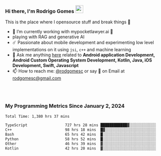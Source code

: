 
### Hi there, I'm Rodrigo Gomes <img src="https://media.giphy.com/media/hvRJCLFzcasrR4ia7z/giphy.gif" width="25px">
This is the place where I opensource stuff and break things 🤣
- 🔭 I’m currently working with mypocketlawyer.ai 💜
- playing with RAG and generative AI
- ☄️ Passionate about mobile development and experimenting low level implementations on it using `jsi`, `c++` and machine learning
- 💬 Ask me anything [here](https://github.com/rodgomesc/rodgomesc/issues) related to <b>Android application Development, Android Custom Operating System Development, Kotlin, Java, iOS Development, Swift, Javascript</b>
- 📫 How to reach me: [@rodgomesc][linkedin] or say 👋 on Email at [rodgomesc@gmail.com](mailto:rodgomesc@gmail.com)


<br/>

<!-- 
<picture>
  <img src="/github-metrics.svg" alt="Metrics">
</picture>
-->

</br>

### My Programming Metrics Since January 2, 2024 


<!--START_SECTION:waka-->

```txt
Total Time: 1,380 hrs 37 mins

TypeScript                 727 hrs 28 mins ████████████▓░░░░░░░░░░░░   50.97 %
C++                        98 hrs 18 mins  █▓░░░░░░░░░░░░░░░░░░░░░░░   06.89 %
Bash                       65 hrs 42 mins  █░░░░░░░░░░░░░░░░░░░░░░░░   04.60 %
Python                     58 hrs 52 mins  █░░░░░░░░░░░░░░░░░░░░░░░░   04.12 %
Other                      46 hrs 39 mins  ▓░░░░░░░░░░░░░░░░░░░░░░░░   03.27 %
Kotlin                     42 hrs 20 mins  ▓░░░░░░░░░░░░░░░░░░░░░░░░   02.97 %
```

<!--END_SECTION:waka-->

[linkedin]: http://linkedin.com/in/rodgomesc/
